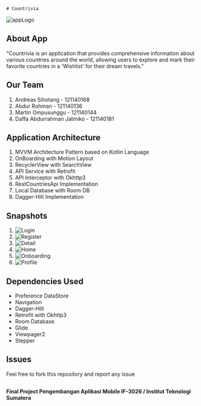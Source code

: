     # Countrivia

![appLogo](app/src/main/res/drawable/logo.png)

## About App
"Countrivia is an application that provides comprehensive information about various countries around the world, allowing users to explore and mark their favorite countries in a 'Wishlist' for their dream travels."	

## Our Team
1. Andreas Sihotang - 121140168
2. Abdur Rohman - 121140136
3. Martin Ompusunggu - 121140144
4. Daffa Abdurrahman Jatmiko - 121140181

## Application Architecture
1. MVVM Architecture Pattern based on Kotlin Language
2. OnBoarding with Motion Layout
3. RecyclerView with SearchView
4. API Service with Retrofit
5. API Interceptor with Okhttp3
6. RestCountriesApi Implementation
7. Local Database with Room DB
8. Dagger-Hilt Implementation

## Snapshots
1. ![Login](snapshot/login-pam.jpeg)
2. ![Register](snapshot/register-pam.jpeg)
3. ![Detail](snapshot/detail-pam.jpeg)
4. ![Home](snapshot/home-pam.jpeg)
5. ![Onboarding](snapshot/onboarding-pam.jpeg)
6. ![Profile](snapshot/profile-pam.jpeg)

## Dependencies Used
- Preference DataStore
- Navigation
- Dagger-Hilt
- Retrofit with Okhttp3
- Room Database
- Glide
- Viewpager2
- Stepper

## Issues
Feel free to fork this repository and report any issue

##
**Final Project Pengembangan Aplikasi Mobile IF-3026 / Institut Teknologi Sumatera**

